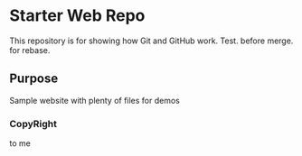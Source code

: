 # Starter Web Repo

This repository is for showing how Git and GitHub work. Test. before merge. for rebase.

## Purpose

Sample website with plenty of files for demos

### CopyRight

to me